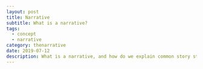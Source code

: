 ```yaml
---
layout: post
title: Narrative
subtitle: What is a narrative?
tags:
  - concept
  - narrative
category: thenarrative
date: 2019-07-12
description: What is a narrative, and how do we explain common story structures?
---
```

